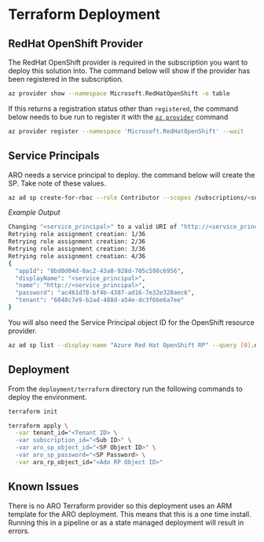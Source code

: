 # Terraform Deployment

## RedHat OpenShift Provider

The RedHat OpenShift provider is required in the subscription you want to deploy this solution into. The command below will show if the provider has been registered in the subscription.

```bash
az provider show --namespace Microsoft.RedHatOpenShift -o table
```

If this returns a registration status other than `registered`, the command below needs to bue run to register it with the [`az provider`](https://docs.microsoft.com/en-us/cli/azure/provider?view=azure-cli-latest) command

```bash
az provider register --namespace 'Microsoft.RedHatOpenShift' --wait
```

## Service Principals

ARO needs a service principal to deploy. the command below will create the SP. Take note of these values.

```bash
az ad sp create-for-rbac --role Contributor --scopes /subscriptions/<sub guid> --name <service_principal> 
```

_Example Output_

```bash
Changing "<service_principal>" to a valid URI of "http://<service_principal>", which is the required format used for service principal names
Retrying role assignment creation: 1/36
Retrying role assignment creation: 2/36
Retrying role assignment creation: 3/36
Retrying role assignment creation: 4/36
{
  "appId": "8bd0d04d-0ac2-43a8-928d-705c598c6956",
  "displayName": "<service_principal>",
  "name": "http://<service_principal>",
  "password": "ac461d78-bf4b-4387-ad16-7e32e328aec6",
  "tenant": "6048c7e9-b2ad-488d-a54e-dc3f6be6a7ee"
}
```

You will also need the Service Principal object ID for the OpenShift resource provider.

```bash
az ad sp list --display-name "Azure Red Hat OpenShift RP" --query [0].objectId -o tsv
```

## Deployment

From the `deployment/terraform` directory run the following commands to deploy the environment.

```bash
terraform init

terraform apply \
  -var tenant_id="<Tenant ID> \
  -var subscription_id="<Sub ID>" \
  -var aro_sp_object_id="<SP Object ID>" \
  -var aro_sp_password="<SP Password> \
  -var aro_rp_object_id="<Ado RP Object ID>"
```

## Known Issues

There is no ARO Terraform provider so this deployment uses an ARM template for the ARO deployment. This means that this is a one time install. Running this in a pipeline or as a state managed deployment will result in errors. 